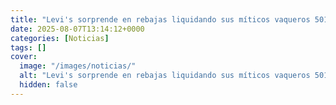 ```yaml
---
title: "Levi's sorprende en rebajas liquidando sus míticos vaqueros 501 por menos de 40 euros y va a formar colas para conseguirlos"
date: 2025-08-07T13:14:12+0000
categories: [Noticias]
tags: []
cover:
  image: "/images/noticias/"
  alt: "Levi's sorprende en rebajas liquidando sus míticos vaqueros 501 por menos de 40 euros y va a formar colas para conseguirlos"
  hidden: false
---
```



